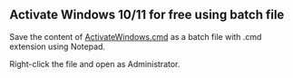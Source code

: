 ## Activate Windows 10/11 for free using batch file
Save the content of [ActivateWindows.cmd](ActivateWindows.cmd)  as a batch file with .cmd extension using Notepad. 

Right-click the file and open as Administrator. 

